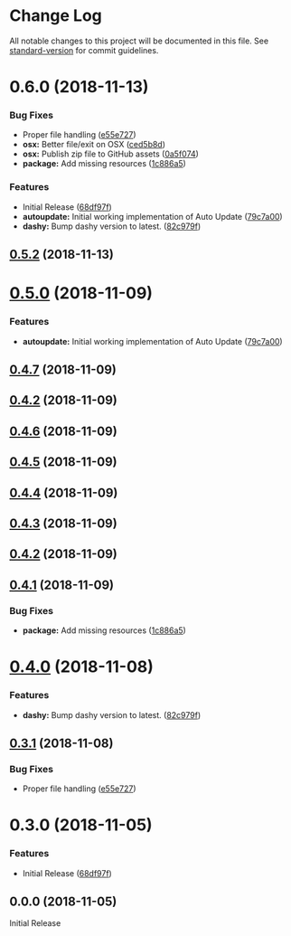 # Change Log

All notable changes to this project will be documented in this file. See [standard-version](https://github.com/conventional-changelog/standard-version) for commit guidelines.

<a name="0.6.0"></a>
# 0.6.0 (2018-11-13)


### Bug Fixes

*  Proper file handling ([e55e727](https://github.com/GordonSmith/dashy-app/commit/e55e727))
* **osx:**  Better file/exit on OSX ([ced5b8d](https://github.com/GordonSmith/dashy-app/commit/ced5b8d))
* **osx:**  Publish zip file to GitHub assets ([0a5f074](https://github.com/GordonSmith/dashy-app/commit/0a5f074))
* **package:** Add missing resources ([1c886a5](https://github.com/GordonSmith/dashy-app/commit/1c886a5))


### Features

*  Initial Release ([68df97f](https://github.com/GordonSmith/dashy-app/commit/68df97f))
* **autoupdate:** Initial working implementation of Auto Update ([79c7a00](https://github.com/GordonSmith/dashy-app/commit/79c7a00))
* **dashy:**  Bump dashy version to latest. ([82c979f](https://github.com/GordonSmith/dashy-app/commit/82c979f))



<a name="0.5.2"></a>
## [0.5.2](https://github.com/GordonSmith/dashy-app/compare/v0.5.1...v0.5.2) (2018-11-13)



<a name="0.5.0"></a>
# [0.5.0](https://github.com/GordonSmith/dashy-app/compare/v0.4.7...v0.5.0) (2018-11-09)


### Features

* **autoupdate:** Initial working implementation of Auto Update ([79c7a00](https://github.com/GordonSmith/dashy-app/commit/79c7a00))



<a name="0.4.7"></a>
## [0.4.7](https://github.com/GordonSmith/dashy-app/compare/v0.4.6...v0.4.7) (2018-11-09)



<a name="0.4.2"></a>
## [0.4.2](https://github.com/GordonSmith/dashy-app/compare/v0.4.6...v0.4.2) (2018-11-09)



<a name="0.4.6"></a>
## [0.4.6](https://github.com/GordonSmith/dashy-app/compare/v0.4.5...v0.4.6) (2018-11-09)



<a name="0.4.5"></a>
## [0.4.5](https://github.com/GordonSmith/dashy-app/compare/v0.4.4...v0.4.5) (2018-11-09)



<a name="0.4.4"></a>
## [0.4.4](https://github.com/GordonSmith/dashy-app/compare/v0.4.3...v0.4.4) (2018-11-09)



<a name="0.4.3"></a>
## [0.4.3](https://github.com/GordonSmith/dashy-app/compare/v0.4.2...v0.4.3) (2018-11-09)



<a name="0.4.2"></a>
## [0.4.2](https://github.com/GordonSmith/dashy-app/compare/v0.4.1...v0.4.2) (2018-11-09)



<a name="0.4.1"></a>
## [0.4.1](https://github.com/GordonSmith/dashy-app/compare/v0.4.0...v0.4.1) (2018-11-09)


### Bug Fixes

* **package:** Add missing resources ([1c886a5](https://github.com/GordonSmith/dashy-app/commit/1c886a5))



<a name="0.4.0"></a>
# [0.4.0](https://github.com/GordonSmith/dashy-app/compare/v0.3.1...v0.4.0) (2018-11-08)


### Features

* **dashy:**  Bump dashy version to latest. ([82c979f](https://github.com/GordonSmith/dashy-app/commit/82c979f))



<a name="0.3.1"></a>
## [0.3.1](https://github.com/GordonSmith/dashy-app/compare/v0.3.0...v0.3.1) (2018-11-08)


### Bug Fixes

*  Proper file handling ([e55e727](https://github.com/GordonSmith/dashy-app/commit/e55e727))



<a name="0.3.0"></a>
# 0.3.0 (2018-11-05)


### Features

*  Initial Release ([68df97f](https://github.com/GordonSmith/dashy-app/commit/68df97f))



<a name="0.0.0"></a>
## 0.0.0 (2018-11-05)
Initial Release
